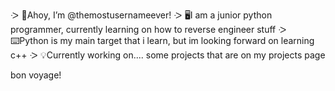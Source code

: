 ᑀ 🙋Ahoy, I’m @themostusernameever!
ᑀ 🖥️I am a junior python programmer,
currently learning on how to reverse engineer stuff
ᑀ ⌨️Python is my main target that i learn, but im looking forward on learning c++
ᑀ 💡Currently working on.... some projects that are on my projects page

bon voyage!




